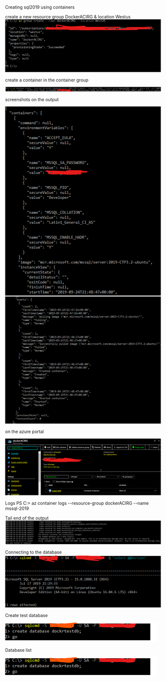Creating sql2019 using containers

create a new resource group DockerACIRG & location Westus
<img src="images/image1.png">


create a container in the container group

<img src="images/image2.png">

screenshots on the output

<img src="images/image3.png">
<img src="images/image4.png">

on the azure portal

<img src="images/image5.png">

Logs
PS C:\> az container logs --resource-group dockerACIRG --name mssql-2019

Tail end of the output
<img src="images/image6.png">

Connecting to the database
<img src="images/image7.png">


Create test database

<img src="images/image8.png">

Database list

<img src="images/image8.png">